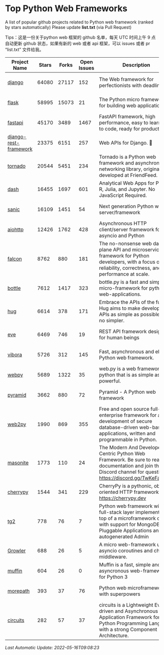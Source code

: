 # Top Python Web Frameworks
A list of popular github projects related to Python web framework (ranked by stars automatically)
Please update **list.txt** (via Pull Request)

Tips：这是一份关于python web 框架的 github 名单，每天 UTC 时间上午 9 点自动更新 github 状态，如果有新的 web 或者 api 框架，可以 issues 或者 pr “list.txt” 文件给我。

| Project Name | Stars | Forks | Open Issues | Description | Last Commit |
| ------------ | ----- | ----- | ----------- | ----------- | ----------- |
| [django](https://github.com/django/django) | 64080 | 27117 | 152 | The Web framework for perfectionists with deadlines. | 2022-05-16 07:32:40 |
| [flask](https://github.com/pallets/flask) | 58995 | 15073 | 21 | The Python micro framework for building web applications. | 2022-05-15 15:54:26 |
| [fastapi](https://github.com/tiangolo/fastapi) | 45170 | 3489 | 1467 | FastAPI framework, high performance, easy to learn, fast to code, ready for production | 2022-05-14 19:58:04 |
| [django-rest-framework](https://github.com/encode/django-rest-framework) | 23375 | 6151 | 257 | Web APIs for Django. 🎸 | 2022-05-03 10:10:37 |
| [tornado](https://github.com/tornadoweb/tornado) | 20544 | 5451 | 234 | Tornado is a Python web framework and asynchronous networking library, originally developed at FriendFeed. | 2022-04-22 18:13:32 |
| [dash](https://github.com/plotly/dash) | 16455 | 1697 | 601 | Analytical Web Apps for Python, R, Julia, and Jupyter. No JavaScript Required. | 2022-05-12 13:35:08 |
| [sanic](https://github.com/sanic-org/sanic) | 16109 | 1451 | 54 | Next generation Python web server/framework | Build fast. Run fast. | 2022-05-12 17:39:35 |
| [aiohttp](https://github.com/aio-libs/aiohttp) | 12426 | 1762 | 428 | Asynchronous HTTP client/server framework for asyncio and Python | 2022-05-13 17:13:33 |
| [falcon](https://github.com/falconry/falcon) | 8762 | 880 | 181 | The no-nonsense web data plane API and microservices framework for Python developers, with a focus on reliability, correctness, and performance at scale. | 2022-04-09 10:56:54 |
| [bottle](https://github.com/bottlepy/bottle) | 7612 | 1417 | 323 | bottle.py is a fast and simple micro-framework for python web-applications. | 2022-03-01 21:05:57 |
| [hug](https://github.com/hugapi/hug) | 6614 | 378 | 171 | Embrace the APIs of the future. Hug aims to make developing APIs as simple as possible, but no simpler. | 2020-08-10 05:07:26 |
| [eve](https://github.com/pyeve/eve) | 6469 | 746 | 19 | REST API framework designed for human beings | 2022-04-13 13:17:07 |
| [vibora](https://github.com/vibora-io/vibora) | 5726 | 312 | 145 | Fast, asynchronous and elegant Python web framework. | 2019-02-11 10:54:12 |
| [webpy](https://github.com/webpy/webpy) | 5689 | 1322 | 35 | web.py is a web framework for python that is as simple as it is powerful.  | 2022-03-27 20:18:39 |
| [pyramid](https://github.com/Pylons/pyramid) | 3662 | 880 | 72 | Pyramid - A Python web framework | 2022-03-13 22:49:13 |
| [web2py](https://github.com/web2py/web2py) | 1990 | 869 | 355 | Free and open source full-stack enterprise framework for agile development of secure database-driven web-based applications, written and programmable in Python. | 2022-03-21 00:21:21 |
| [masonite](https://github.com/MasoniteFramework/masonite) | 1773 | 110 | 24 | The Modern And Developer Centric Python Web Framework. Be sure to read the documentation and join the Discord channel for questions: https://discord.gg/TwKeFahmPZ | 2022-05-16 08:42:20 |
| [cherrypy](https://github.com/cherrypy/cherrypy) | 1544 | 341 | 229 | CherryPy is a pythonic, object-oriented HTTP framework.      https://cherrypy.dev | 2022-03-13 22:31:07 |
| [tg2](https://github.com/TurboGears/tg2) | 778 | 76 | 7 | Python web framework with full-stack layer implemented on top of a microframework core with support for MongoDB, Pluggable Applications and autogenerated Admin | 2021-05-26 09:26:31 |
| [Growler](https://github.com/pyGrowler/Growler) | 688 | 26 | 5 | A micro web-framework using asyncio coroutines and chained middleware. | 2020-03-08 07:51:41 |
| [muffin](https://github.com/klen/muffin) | 604 | 26 | 0 | Muffin is a fast, simple and asyncronous web-framework for Python 3 | 2022-05-06 14:06:59 |
| [morepath](https://github.com/morepath/morepath) | 393 | 37 | 76 | Python web microframework with superpowers | 2021-04-18 14:33:02 |
| [circuits](https://github.com/circuits/circuits) | 282 | 57 | 37 | circuits is a Lightweight Event driven and Asynchronous Application Framework for the Python Programming Language with a strong Component Architecture. | 2021-11-04 22:25:25 |

*Last Automatic Update: 2022-05-16T09:08:23*
